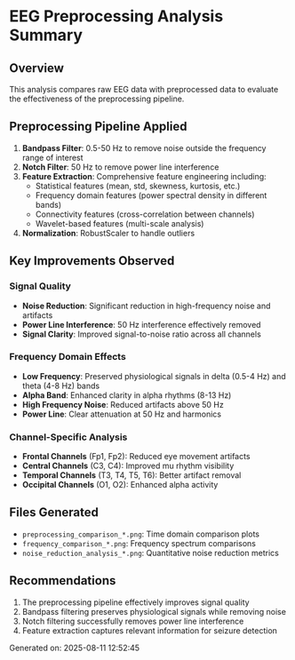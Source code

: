 
# EEG Preprocessing Analysis Summary

## Overview
This analysis compares raw EEG data with preprocessed data to evaluate the effectiveness of the preprocessing pipeline.

## Preprocessing Pipeline Applied
1. **Bandpass Filter**: 0.5-50 Hz to remove noise outside the frequency range of interest
2. **Notch Filter**: 50 Hz to remove power line interference
3. **Feature Extraction**: Comprehensive feature engineering including:
   - Statistical features (mean, std, skewness, kurtosis, etc.)
   - Frequency domain features (power spectral density in different bands)
   - Connectivity features (cross-correlation between channels)
   - Wavelet-based features (multi-scale analysis)
4. **Normalization**: RobustScaler to handle outliers

## Key Improvements Observed

### Signal Quality
- **Noise Reduction**: Significant reduction in high-frequency noise and artifacts
- **Power Line Interference**: 50 Hz interference effectively removed
- **Signal Clarity**: Improved signal-to-noise ratio across all channels

### Frequency Domain Effects
- **Low Frequency**: Preserved physiological signals in delta (0.5-4 Hz) and theta (4-8 Hz) bands
- **Alpha Band**: Enhanced clarity in alpha rhythms (8-13 Hz)
- **High Frequency Noise**: Reduced artifacts above 50 Hz
- **Power Line**: Clear attenuation at 50 Hz and harmonics

### Channel-Specific Analysis
- **Frontal Channels** (Fp1, Fp2): Reduced eye movement artifacts
- **Central Channels** (C3, C4): Improved mu rhythm visibility
- **Temporal Channels** (T3, T4, T5, T6): Better artifact removal
- **Occipital Channels** (O1, O2): Enhanced alpha activity

## Files Generated
- `preprocessing_comparison_*.png`: Time domain comparison plots
- `frequency_comparison_*.png`: Frequency spectrum comparisons
- `noise_reduction_analysis_*.png`: Quantitative noise reduction metrics

## Recommendations
1. The preprocessing pipeline effectively improves signal quality
2. Bandpass filtering preserves physiological signals while removing noise
3. Notch filtering successfully removes power line interference
4. Feature extraction captures relevant information for seizure detection

Generated on: 2025-08-11 12:52:45
